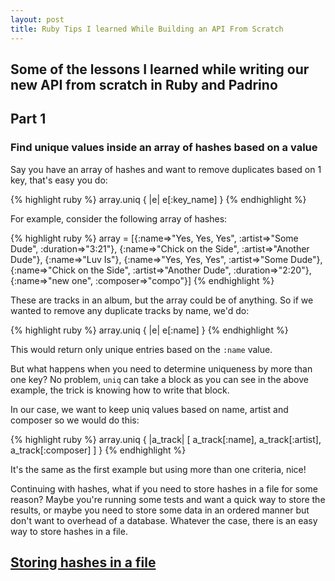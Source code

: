```yaml
---
layout: post
title: Ruby Tips I learned While Building an API From Scratch
---
```


## Some of the lessons I learned while writing our new API from scratch in Ruby and Padrino

## Part 1

### Find unique values inside an array of hashes based on a value
Say you have an array of hashes and want to remove duplicates based on 1 key, that's easy you do:

{% highlight ruby %}
    array.uniq { |e| e[:key_name] }
{% endhighlight %}

For example, consider the following array of hashes:

{% highlight ruby %}
array = [{:name=>"Yes, Yes, Yes", :artist=>"Some Dude", :duration=>"3:21"},
{:name=>"Chick on the Side", :artist=>"Another Dude"},
{:name=>"Luv Is"},
{:name=>"Yes, Yes, Yes", :artist=>"Some Dude"},
{:name=>"Chick on the Side", :artist=>"Another Dude", :duration=>"2:20"},
{:name=>"new one", :composer=>"compo"}]
{% endhighlight %}

These are tracks in an album, but the array could be of anything. So if we wanted to remove any duplicate tracks by name, we'd do:

{% highlight ruby %}
    array.uniq { |e| e[:name] }
{% endhighlight %}

This would return only unique entries based on the `:name` value.

But what happens when you need to determine uniqueness by more than one key? No problem, `uniq` can take a block as you can see in the above example, the trick is knowing how to write that block.

In our case, we want to keep uniq values based on name, artist and composer so we would do this:

{% highlight ruby %}
    array.uniq { |a_track| [ a_track[:name], a_track[:artist], a_track[:composer] ] }
{% endhighlight %}

It's the same as the first example but using more than one criteria, nice!

Continuing with hashes, what if you need to store hashes in a file for some reason? Maybe you're running some tests and want a quick way to store the results, or maybe you need to store some data in an ordered manner but don't want to overhead of a database. Whatever the case, there is an easy way to store hashes in a file.

## [Storing hashes in a file](/2014/06/16/store-hashes-in-file)
